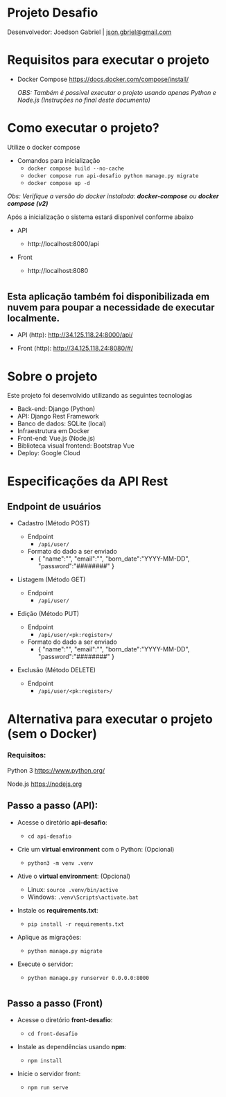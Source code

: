 # Projeto Desafio

Desenvolvedor: Joedson Gabriel | json.gbriel@gmail.com
#

# Requisitos para executar o projeto

* Docker Compose https://docs.docker.com/compose/install/

    *OBS: Também é possível executar o projeto usando apenas Python e Node.js  (Instruções no final deste documento)*

#

# Como executar o projeto?

Utilize o docker compose

* Comandos para inicialização
   * ```docker compose build --no-cache```
   * ```docker compose run api-desafio python manage.py migrate```
   * ```docker compose up -d```

*Obs: Verifique a versão do docker instalada: **docker-compose** ou **docker compose (v2)***

Após a inicialização o sistema estará disponível conforme abaixo

* API
    * http://localhost:8000/api

* Front
    * http://localhost:8080


#

## Esta aplicação também foi disponibilizada em nuvem para poupar a necessidade de executar localmente.

- API (http): http://34.125.118.24:8000/api/

- Front (http): http://34.125.118.24:8080/#/

#

# Sobre o projeto
Este projeto foi desenvolvido utilizando as seguintes tecnologias

* Back-end: Django (Python)
* API: Django Rest Framework
* Banco de dados: SQLite (local)
* Infraestrutura em Docker
* Front-end: Vue.js (Node.js)
* Biblioteca visual frontend: Bootstrap Vue
* Deploy: Google Cloud

#
# Especificações da API Rest
 
## Endpoint de usuários

* Cadastro (Método POST)
    * Endpoint
        * ```/api/user/```
    * Formato do dado a ser enviado
        * {
            "name":"",
            "email":"",
            "born_date":"YYYY-MM-DD",
            "password":"########"
        }

* Listagem (Método GET)
    * Endpoint
        * ```/api/user/```

* Edição (Método PUT)
    * Endpoint
        * ```/api/user/<pk:register>/```
    * Formato do dado a ser enviado
        * {
            "name":"",
            "email":"",
            "born_date":"YYYY-MM-DD",
            "password":"########"
        }
* Exclusão (Método DELETE)
    * Endpoint
        * ```/api/user/<pk:register>/```

#

# Alternativa para executar o projeto (sem o Docker)

### Requisitos: 

Python 3 https://www.python.org/

Node.js https://nodejs.org

## Passo a passo (API):

* Acesse o diretório **api-desafio**:
    * ```cd api-desafio```

* Crie um **virtual environment** com o Python: (Opcional)
    * ```python3 -m venv .venv```

* Ative o **virtual environment**: (Opcional)
    * Linux: ```source .venv/bin/active```
    * Windows: ```.venv\Scripts\activate.bat```

* Instale os **requirements.txt**:
    * ```pip install -r requirements.txt```

* Aplique as migrações:
    * ```python manage.py migrate```

* Execute o servidor:
    * ```python manage.py runserver 0.0.0.0:8000```
#

## Passo a passo (Front)

* Acesse o diretório **front-desafio**:
    * ```cd front-desafio```

* Instale as dependências usando **npm**:
    * ```npm install```

* Inicie o servidor front:

    * ```npm run serve```
